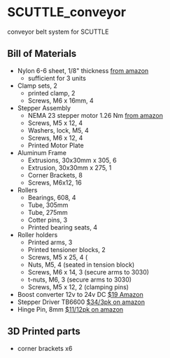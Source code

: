 # SCUTTLE_conveyor
conveyor belt system for SCUTTLE

## Bill of Materials

* Nylon 6-6 sheet, 1/8" thickness [from amazon](https://www.amazon.com/gp/product/B0070ZDGJK/ref=ppx_yo_dt_b_asin_title_o00_s00?ie=UTF8&psc=1)
    * sufficient for 3 units
* Clamp sets, 2
   * printed clamp, 2 
   * Screws, M6 x 16mm, 4
* Stepper Assembly
   * NEMA 23 stepper motor 1.26 Nm [from amazon](https://www.amazon.com/gp/product/B08J3MYSYQ/ref=ppx_yo_dt_b_asin_title_o06_s00?ie=UTF8&psc=1)
   * Screws, M5 x 12, 4
   * Washers, lock, M5, 4
   * Screws, M6 x 12, 4
   * Printed Motor Plate
* Aluminum Frame
   * Extrusions, 30x30mm x 305, 6
   * Extrusion, 30x30mm x 275, 1 
   * Corner Brackets,  8
   * Screws, M6x12, 16
* Rollers
   * Bearings, 608, 4
   * Tube, 305mm
   * Tube, 275mm
   * Cotter pins, 3
   * Printed bearing seats, 4
* Roller holders
   * Printed arms, 3
   * Printed tensioner blocks, 2
   * Screws, M5 x 25, 4 (
   * Nuts, M5, 4 (seated in tension block)
   * Screws, M6 x 14, 3 (secure arms to 3030)
   * t-nuts, M6, 3 (secure arms to 3030)
   * Screws, M5 x 12, 2 (clamping pins) 
* Boost converter 12v to 24v DC [$19 Amazon](https://www.amazon.com/gp/product/B085Q7RYLT/ref=crt_ewc_title_dp_1?ie=UTF8&psc=1&smid=A2TKGQERXRZT6A)
* Stepper Driver TB6600 [$34/3pk on amazon](https://www.amazon.com/gp/product/B07GVFTHPT/ref=ppx_yo_dt_b_asin_title_o00_s00?ie=UTF8&psc=1)
* Hinge Pin, 8mm [$11/12pk on amazon](https://www.amazon.com/gp/product/B07ZVLHS9F/ref=ppx_yo_dt_b_asin_title_o00_s00?ie=UTF8&psc=1)

## 3D Printed parts
* corner brackets x6
